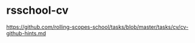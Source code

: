 # rsschool-cv


https://github.com/rolling-scopes-school/tasks/blob/master/tasks/cv/cv-github-hints.md
